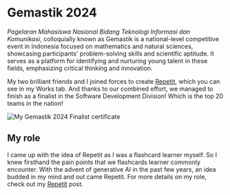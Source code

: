 # Gemastik 2024

_Pagelaran Mahasiswa Nasional Bidang Teknologi Informasi dan Komunikasi_, colloquially known as Gemastik is a national-level competitive event in Indonesia focused on mathematics and natural sciences, showcasing participants' problem-solving skills and scientific aptitude. It serves as a platform for identifying and nurturing young talent in these fields, emphasizing critical thinking and innovation.

My two brilliant friends and I joined forces to create [Repetit]('/blog/repetit/repetit.md'), which you can see in my Works tab. And thanks to our combined effort, we managed to finish as a finalist in the Software Development Division! Which is the top 20 teams in the nation!

![My Gemastik 2024 Finalist certificate](/blog/gemastik/assets/certificate.jpg)

## My role

I came up with the idea of Repetit as I was a flashcard learner myself. So I knew firsthand the pain points that we flashcards learner commonly encounter. With the advent of generative AI in the past few years, an idea budded in my mind and out came Repetit. For more details on my role, check out my [Repetit]('/blog/repetit/repetit.md') post.
